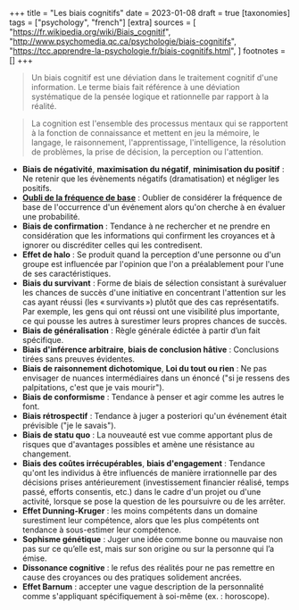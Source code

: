 +++
title = "Les biais cognitifs"
date = 2023-01-08
draft = true
[taxonomies]
tags = ["psychology", "french"]
[extra]
sources = [
    "https://fr.wikipedia.org/wiki/Biais_cognitif",
    "http://www.psychomedia.qc.ca/psychologie/biais-cognitifs",
    "https://tcc.apprendre-la-psychologie.fr/biais-cognitifs.html",
]
footnotes = []
+++

> Un biais cognitif est une déviation dans le traitement cognitif d'une information. Le terme biais fait référence à une déviation systématique de la pensée logique et rationnelle par rapport à la réalité.

> La cognition est l'ensemble des processus mentaux qui se rapportent à la fonction de connaissance et mettent en jeu la mémoire, le langage, le raisonnement, l'apprentissage, l'intelligence, la résolution de problèmes, la prise de décision, la perception ou l'attention.


- **Biais de négativité**, **maximisation du négatif**, **minimisation du positif** : Ne retenir que les évènements négatifs (dramatisation) et négliger les positifs.
- [**Oubli de la fréquence de base**](https://fr.wikipedia.org/wiki/Oubli_de_la_fr%C3%A9quence_de_base) : Oublier de considérer la fréquence de base de l'occurrence d'un événement alors qu'on cherche à en évaluer une probabilité.
- **Biais de confirmation** : Tendance à ne rechercher et ne prendre en considération que les informations qui confirment les croyances et à ignorer ou discréditer celles qui les contredisent.
- **Effet de halo** : Se produit quand la perception d'une personne ou d'un groupe est influencée par l'opinion que l'on a préalablement pour l'une de ses caractéristiques.
- **Biais du survivant** : Forme de biais de sélection consistant à surévaluer les chances de succès d'une initiative en concentrant l'attention sur les cas ayant réussi (les « survivants ») plutôt que des cas représentatifs. Par exemple, les gens qui ont réussi ont une visibilité plus importante, ce qui pousse les autres à surestimer leurs propres chances de succès.
- **Biais de généralisation** : Règle générale édictée à partir d’un fait spécifique.
- **Biais d'inférence arbitraire**, **biais de conclusion hâtive** : Conclusions tirées sans preuves évidentes.
- **Biais de raisonnement dichotomique**, **Loi du tout ou rien** : Ne pas envisager de nuances intermédiaires dans un énoncé ("si je ressens des palpitations, c'est que je vais mourir").
- **Biais de conformisme** : Tendance à penser et agir comme les autres le font.
- **Biais rétrospectif** : Tendance à juger a posteriori qu'un événement était prévisible ("je le savais").
- **Biais de statu quo** : La nouveauté est vue comme apportant plus de risques que d'avantages possibles et amène une résistance au changement.
- **Biais des coûtes irrécupérables**, **biais d'engagement** : Tendance qu'ont les individus à être influencés de manière irrationnelle par des décisions prises antérieurement (investissement financier réalisé, temps passé, efforts consentis, etc.) dans le cadre d'un projet ou d'une activité, lorsque se pose la question de les poursuivre ou de les arrêter.
- **Effet Dunning-Kruger** : les moins compétents dans un domaine surestiment leur compétence, alors que les plus compétents ont tendance à sous-estimer leur compétence.
- **Sophisme génétique** : Juger une idée comme bonne ou mauvaise non pas sur ce qu’elle est, mais sur son origine ou sur la personne qui l’a émise.
- **Dissonance cognitive** : le refus des réalités pour ne pas remettre en cause des croyances ou des pratiques solidement ancrées.
- **Effet Barnum** : accepter une vague description de la personnalité comme s'appliquant spécifiquement à soi-même (ex. : horoscope).
